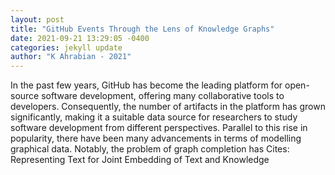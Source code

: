 ```yaml
--- 
layout: post 
title: "GitHub Events Through the Lens of Knowledge Graphs" 
date: 2021-09-21 13:29:05 -0400 
categories: jekyll update 
author: "K Ahrabian - 2021" 
--- 
```

In the past few years, GitHub has become the leading platform for open-source software development, offering many collaborative tools to developers. Consequently, the number of artifacts in the platform has grown significantly, making it a suitable data source for researchers to study software development from different perspectives. Parallel to this rise in popularity, there have been many advancements in terms of modelling graphical data. Notably, the problem of graph completion has Cites: Representing Text for Joint Embedding of Text and Knowledge